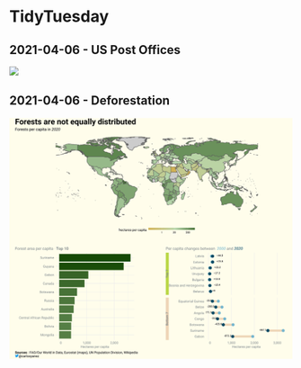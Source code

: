 
# TidyTuesday  

## 2021-04-06 - US Post Offices
![](2021-04-06/post_office_route66.png)


## 2021-04-06 - Deforestation
![](2021-04-06/deforestation.png)

